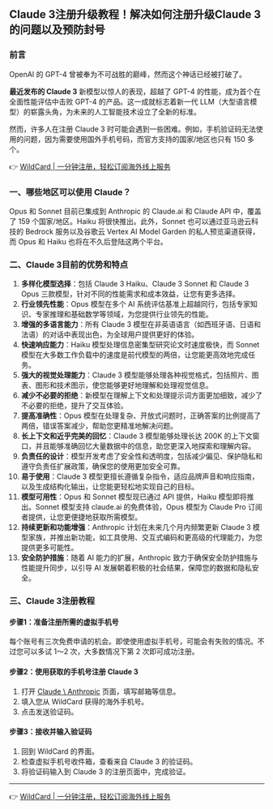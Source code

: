 ## Claude 3注册升级教程！解决如何注册升级Claude 3的问题以及预防封号

### 前言

OpenAI 的 GPT-4 曾被奉为不可战胜的巅峰，然而这个神话已经被打破了。

**最近发布的 Claude 3** 新模型以惊人的表现，超越了 GPT-4 的性能，成为首个在全面性能评估中击败 GPT-4 的产品。这一成就标志着新一代 LLM（大型语言模型）的崭露头角，为未来的人工智能技术设立了全新的标准。

然而，许多人在注册 Claude 3 时可能会遇到一些困难。例如，手机验证码无法使用的问题，因为需要使用国外手机号码，而官方支持的国家/地区也只有 150 多个。

👉 [WildCard | 一分钟注册，轻松订阅海外线上服务](https://bit.ly/bewildcard)

### 一、哪些地区可以使用 Claude？

Opus 和 Sonnet 目前已集成到 Anthropic 的 Claude.ai 和 Claude API 中，覆盖了 159 个国家/地区。Haiku 将很快推出。此外，Sonnet 也可以通过亚马逊云科技的 Bedrock 服务以及谷歌云 Vertex AI Model Garden 的私人预览渠道获得，而 Opus 和 Haiku 也将在不久后登陆这两个平台。

### 二、Claude 3目前的优势和特点

1. **多样化模型选择**：包括 Claude 3 Haiku、Claude 3 Sonnet 和 Claude 3 Opus 三款模型，针对不同的性能需求和成本效益，让您有更多选择。
2. **行业领先性能**：Opus 模型在多个 AI 系统评估基准上超越同行，包括专家知识、专家推理和基础数学等领域，为您提供行业领先的性能。
3. **增强的多语言能力**：所有 Claude 3 模型在非英语语言（如西班牙语、日语和法语）的对话中表现出色，为全球用户提供更好的体验。
4. **快速响应能力**：Haiku 模型处理信息密集型研究论文时速度极快，而 Sonnet 模型在大多数工作负载中的速度是前代模型的两倍，让您能更高效地完成任务。
5. **强大的视觉处理能力**：Claude 3 模型能够处理各种视觉格式，包括照片、图表、图形和技术图示，使您能够更好地理解和处理视觉信息。
6. **减少不必要的拒绝**：新模型在理解上下文和处理提示词方面更加细致，减少了不必要的拒绝，提升了交互体验。
7. **提高准确性**：Opus 模型在处理复杂、开放式问题时，正确答案的比例提高了两倍，错误答案减少，帮助您更精准地解决问题。
8. **长上下文和近乎完美的回忆**：Claude 3 模型能够处理长达 200K 的上下文窗口，并且能够准确回忆大量数据中的信息，助您更深入地探索和理解内容。
9. **负责任的设计**：模型开发考虑了安全性和透明度，包括减少偏见、保护隐私和遵守负责任扩展政策，确保您的使用更加安全可靠。
10. **易于使用**：Claude 3 模型更擅长遵循复杂指令，适应品牌声音和响应指南，以及生成结构化输出，让您能更轻松地实现自己的目标。
11. **模型可用性**：Opus 和 Sonnet 模型现已通过 API 提供，Haiku 模型即将推出。Sonnet 模型支持 claude.ai 的免费体验，Opus 模型为 Claude Pro 订阅者提供，让您更便捷地获取所需模型。
12. **持续更新和功能增强**：Anthropic 计划在未来几个月内频繁更新 Claude 3 模型家族，并推出新功能，如工具使用、交互式编码和更高级的代理能力，为您提供更多可能性。
13. **安全防护措施**：随着 AI 能力的扩展，Anthropic 致力于确保安全防护措施与性能提升同步，以引导 AI 发展朝着积极的社会结果，保障您的数据和隐私安全。

### 三、Claude 3注册教程

#### 步骤1：准备注册所需的虚拟手机号

每个账号有三次免费申请的机会。即使使用虚拟手机号，可能会有失败的情况。不过您可以多试 1～2 次，大多数情况下第 2 次即可成功注册。

#### 步骤2：使用获取的手机号注册 Claude 3

1. 打开 [Claude \ Anthropic](https://bit.ly/bewildcard) 页面，填写邮箱等信息。
2. 填入您从 WildCard 获得的海外手机号。
3. 点击发送验证码。

#### 步骤3：接收并输入验证码

1. 回到 WildCard 的界面。
2. 检查虚拟手机号收件箱，查看来自 Claude 3 的验证码。
3. 将验证码输入到 Claude 3 的注册页面中，完成验证。

---

👉 [WildCard | 一分钟注册，轻松订阅海外线上服务](https://bit.ly/bewildcard)